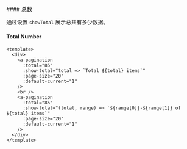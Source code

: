 <cn>
#### 总数 

通过设置 `showTotal` 展示总共有多少数据。
</cn>
<us>
#### Total Number
</us>

```tpl
<template>
  <div>
    <a-pagination
      :total="85"
      :show-total="total => `Total ${total} items`"
      :page-size="20"
      :default-current="1"
    />
    <br />
    <a-pagination
      :total="85"
      :show-total="(total, range) => `${range[0]}-${range[1]} of ${total} items`"
      :page-size="20"
      :default-current="1"
    />
  </div>
</template>
```